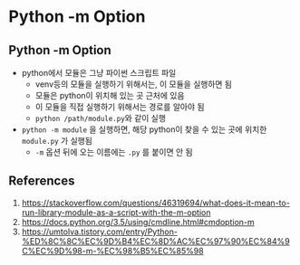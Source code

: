 # Python -m Option

## Python -m Option

- python에서 모듈은 그냥 파이썬 스크립트 파일
  - venv등의 모듈을 실행하기 위해서는, 이 모듈을 실행하면 됨
  - 모듈은 python이 위치해 있는 곳 근처에 있음
  - 이 모듈을 직접 실행하기 위해서는 경로를 알아야 됨
  - `python /path/module.py`와 같이 실행
- `python -m module` 을 실행하면, 해당 python이 찾을 수 있는 곳에 위치한 `module.py` 가 실행됨
  - `-m` 옵션 뒤에 오는 이름에는 `.py` 를 붙이면 안 됨

## References

1. https://stackoverflow.com/questions/46319694/what-does-it-mean-to-run-library-module-as-a-script-with-the-m-option
2. https://docs.python.org/3.5/using/cmdline.html#cmdoption-m
3. https://umtolva.tistory.com/entry/Python-%ED%8C%8C%EC%9D%B4%EC%8D%AC%EC%97%90%EC%84%9C%EC%9D%98-m-%EC%98%B5%EC%85%98
